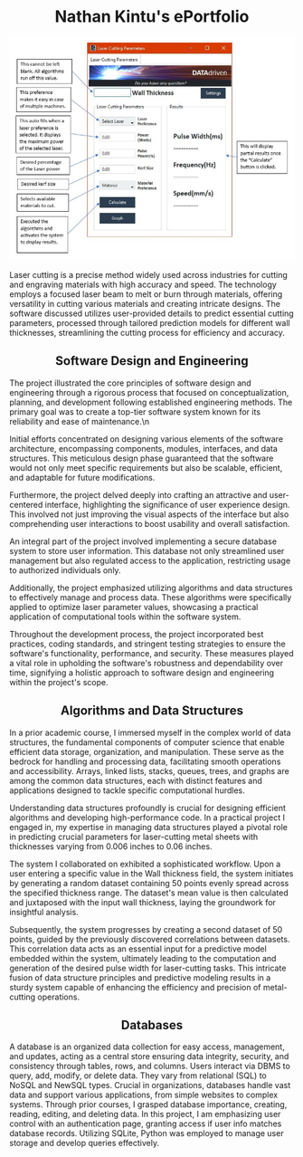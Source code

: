 <script src="https://cdn.jsdelivr.net/npm/bootstrap@5.3.3/dist/js/bootstrap.bundle.min.js" integrity="sha384-YvpcrYf0tY3lHB60NNkmXc5s9fDVZLESaAA55NDzOxhy9GkcIdslK1eN7N6jIeHz" crossorigin="anonymous"></script>
<h1 align="center">
Nathan Kintu's ePortfolio
</h1>
<div style="text-align: center">
  <img src="image1.JPG" alt="Application Page Description" />
</div>
<p> Laser cutting is a precise method widely used across industries for cutting and engraving materials with high accuracy and speed. The technology employs a focused laser beam to melt or burn through materials, offering versatility in cutting various materials and creating intricate designs. The software discussed utilizes user-provided details to predict essential cutting parameters, processed through tailored prediction models for different wall thicknesses, streamlining the cutting process for efficiency and accuracy.</p>
 
<h2 align="center">
Software Design and Engineering
</h2>
<p> The project illustrated the core principles of software design and engineering through a rigorous process that focused on conceptualization, planning, and development following established engineering methods. The primary goal was to create a top-tier software system known for its reliability and ease of maintenance.\n

Initial efforts concentrated on designing various elements of the software architecture, encompassing components, modules, interfaces, and data structures. This meticulous design phase guaranteed that the software would not only meet specific requirements but also be scalable, efficient, and adaptable for future modifications.

Furthermore, the project delved deeply into crafting an attractive and user-centered interface, highlighting the significance of user experience design. This involved not just improving the visual aspects of the interface but also comprehending user interactions to boost usability and overall satisfaction.

An integral part of the project involved implementing a secure database system to store user information. This database not only streamlined user management but also regulated access to the application, restricting usage to authorized individuals only.

Additionally, the project emphasized utilizing algorithms and data structures to effectively manage and process data. These algorithms were specifically applied to optimize laser parameter values, showcasing a practical application of computational tools within the software system.

Throughout the development process, the project incorporated best practices, coding standards, and stringent testing strategies to ensure the software's functionality, performance, and security. These measures played a vital role in upholding the software's robustness and dependability over time, signifying a holistic approach to software design and engineering within the project's scope.
</p>
<h2 align="center">
Algorithms and Data Structures
</h2>
<p>In a prior academic course, I immersed myself in the complex world of data structures, the fundamental components of computer science that enable efficient data storage, organization, and manipulation. These serve as the bedrock for handling and processing data, facilitating smooth operations and accessibility. Arrays, linked lists, stacks, queues, trees, and graphs are among the common data structures, each with distinct features and applications designed to tackle specific computational hurdles.

Understanding data structures profoundly is crucial for designing efficient algorithms and developing high-performance code. In a practical project I engaged in, my expertise in managing data structures played a pivotal role in predicting crucial parameters for laser-cutting metal sheets with thicknesses varying from 0.006 inches to 0.06 inches.

The system I collaborated on exhibited a sophisticated workflow. Upon a user entering a specific value in the Wall thickness field, the system initiates by generating a random dataset containing 50 points evenly spread across the specified thickness range. The dataset's mean value is then calculated and juxtaposed with the input wall thickness, laying the groundwork for insightful analysis.

Subsequently, the system progresses by creating a second dataset of 50 points, guided by the previously discovered correlations between datasets. This correlation data acts as an essential input for a predictive model embedded within the system, ultimately leading to the computation and generation of the desired pulse width for laser-cutting tasks. This intricate fusion of data structure principles and predictive modeling results in a sturdy system capable of enhancing the efficiency and precision of metal-cutting operations.
</p>
<h2 align="center">
Databases
</h2>
<p>
 A database is an organized data collection for easy access, management, and updates, acting as a central store ensuring data integrity, security, and consistency through tables, rows, and columns. Users interact via DBMS to query, add, modify, or delete data. They vary from relational (SQL) to NoSQL and NewSQL types. Crucial in organizations, databases handle vast data and support various applications, from simple websites to complex systems. Through prior courses, I grasped database importance, creating, reading, editing, and deleting data. In this project, I am emphasizing user control with an authentication page, granting access if user info matches database records. Utilizing SQLite, Python was employed to manage user storage and develop queries effectively. 
</p>

